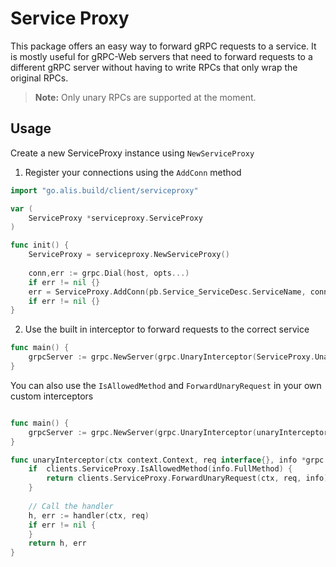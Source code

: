 # Service Proxy

This package offers an easy way to forward gRPC requests to a service.
It is mostly useful for gRPC-Web servers that need to forward requests to a different gRPC server
without having to write RPCs that only wrap the original RPCs.


> **Note:** Only unary RPCs are supported at the moment.

## Usage

Create a new ServiceProxy instance using `NewServiceProxy`

1. Register your connections using the `AddConn` method

```go
import "go.alis.build/client/serviceproxy"

var (
    ServiceProxy *serviceproxy.ServiceProxy
)

func init() {
    ServiceProxy = serviceproxy.NewServiceProxy()
    
    conn,err := grpc.Dial(host, opts...)
    if err != nil {}
    err = ServiceProxy.AddConn(pb.Service_ServiceDesc.ServiceName, conn)
    if err != nil {}
}
```

2. Use the built in interceptor to forward requests to the correct service

```go
func main() {
    grpcServer := grpc.NewServer(grpc.UnaryInterceptor(ServiceProxy.UnaryInterceptor))
}
```

You can also use the `IsAllowedMethod` and `ForwardUnaryRequest` in your own custom interceptors

```go

func main() {
    grpcServer := grpc.NewServer(grpc.UnaryInterceptor(unaryInterceptor))
}

func unaryInterceptor(ctx context.Context, req interface{}, info *grpc.UnaryServerInfo, handler grpc.UnaryHandler) (interface{}, error) {
	if  clients.ServiceProxy.IsAllowedMethod(info.FullMethod) {
		return clients.ServiceProxy.ForwardUnaryRequest(ctx, req, info)
	}
	
	// Call the handler
	h, err := handler(ctx, req)
	if err != nil {
	}
	return h, err
}
```